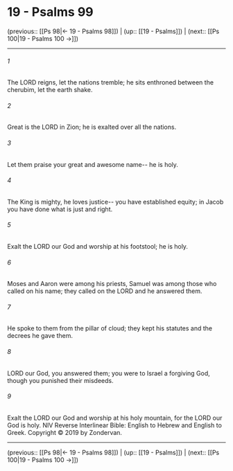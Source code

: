 # 19 - Psalms 99

(previous:: [[Ps 98|← 19 - Psalms 98]]) | (up:: [[19 - Psalms]]) | (next:: [[Ps 100|19 - Psalms 100 →]])

***


###### 1 
The LORD reigns, let the nations tremble; he sits enthroned between the cherubim, let the earth shake. 

###### 2 
Great is the LORD in Zion; he is exalted over all the nations. 

###### 3 
Let them praise your great and awesome name-- he is holy. 

###### 4 
The King is mighty, he loves justice-- you have established equity; in Jacob you have done what is just and right. 

###### 5 
Exalt the LORD our God and worship at his footstool; he is holy. 

###### 6 
Moses and Aaron were among his priests, Samuel was among those who called on his name; they called on the LORD and he answered them. 

###### 7 
He spoke to them from the pillar of cloud; they kept his statutes and the decrees he gave them. 

###### 8 
LORD our God, you answered them; you were to Israel a forgiving God, though you punished their misdeeds. 

###### 9 
Exalt the LORD our God and worship at his holy mountain, for the LORD our God is holy. NIV Reverse Interlinear Bible: English to Hebrew and English to Greek. Copyright © 2019 by Zondervan.

***

(previous:: [[Ps 98|← 19 - Psalms 98]]) | (up:: [[19 - Psalms]]) | (next:: [[Ps 100|19 - Psalms 100 →]])
